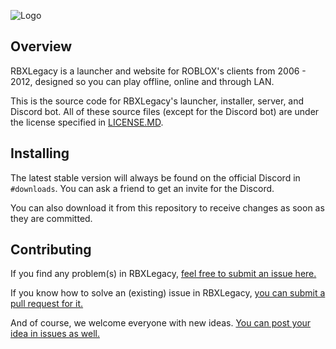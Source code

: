 
![Logo](https://cdn.discordapp.com/attachments/327072930066333697/327073266197856268/Logo.png)

## Overview

RBXLegacy is a launcher and website for ROBLOX's clients from 2006 - 2012, designed so you can play offline, online and through LAN.

This is the source code for RBXLegacy's launcher, installer, server, and Discord bot. All of these source files (except for the Discord bot) are under the license specified in [LICENSE.MD](https://github.com/Bitl/RBXLegacy-src/blob/master/LICENSE.MD).

## Installing

The latest stable version will always be found on the official Discord in `#downloads`. You can ask a friend to get an invite for the Discord.

You can also download it from this repository to receive changes as soon as they are committed.

## Contributing

If you find any problem(s) in RBXLegacy, [feel free to submit an issue here.](https://github.com/Bitl/RBXLegacy-src/issues)

If you know how to solve an (existing) issue in RBXLegacy, [you can submit a pull request for it.](https://github.com/Bitl/RBXLegacy-src/pulls)

And of course, we welcome everyone with new ideas. [You can post your idea in issues as well.](https://github.com/Bitl/RBXLegacy-src/issues)
